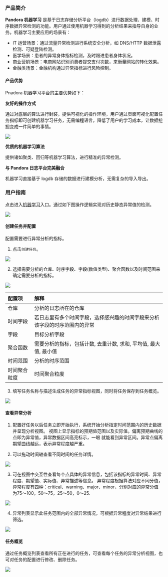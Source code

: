 ### 产品简介

**Pandora 机器学习** 是基于日志存储分析平台（logdb）进行数据处理、建模、时序数据异常检测的功能。用户通过使用机器学习得到的分析结果来指导自身的业务。机器学习主要应用的场景有：

* IT 运营场景：通过流量异常检测进行系统安全分析，如 DNS/HTTP 数据泄露检测、可疑登陆检测。
* 医学场景：患者的异常身体指标检测，及时跟进患者身体状况。
* 商业营销场景：电商网站识别消费者提交支付次数，来衡量网站的转化效果。
* 金融类场景：金融机构通过异常指标进行风险控制。

#### 产品优势

 Pnadora 机器学习平台的主要优势如下：
 
 **友好的操作方式**
 
 通过对底层的算法进行封装，提供可视化的操作环境，用户通过页面可视化配置任务指标即可创建机器学习任务，无需编程语言，降低了用户的学习成本，让数据挖掘变成一件简单的事情。
 
 ![](https://pandora-kibana.qiniu.com/interface.png)
 
 **优质的机器学习算法**
 
 提供诸如聚类、回归等机器学习算法，进行精准的异常检测。
 
 **与 Pandora 日志平台完美融合**
 
 机器学习直接基于 logdb 存储的数据进行建模分析，无需复杂的导入导出。
 
### 用户指南

点击进入[机器学习](https://portal.qiniu.com/pandora/logdb)入口。通过如下图操作逻辑实现对历史静态异常值的检测。

![](https://pandora-kibana.qiniu.com/ml.png)

#### 创建任务并配置

配置需要进行异常分析的指标。

1. 点击`创建任务`。

![](https://pandora-kibana.qiniu.com/create_task1.png)

2. 选择需要分析的仓库、时序字段、字段(数值类型)、聚合函数以及时间范围来确定需要分析的指标。

![](https://pandora-kibana.qiniu.com/create_task.png)

|配置项|解释|
|:--|:--|
|仓库|分析的日志所在的仓库|
|时间字段|若日志里有多个时间字段，选择感兴趣的时间字段来分析该字段的时序范围内的异常|
|字段|目标分析字段|
|聚合函数|需要分析的指标，包括计数, 去重计数, 求和, 平均值, 最大值, 最小值|
|时间范围|分析的时序范围|
|时间聚合粒度|时间聚合粒度|

3. 填写任务名称与描述生成任务的异常指标视图，同时将任务保存到任务概览。

![](https://pandora-kibana.qiniu.com/des_task.png)

#### 查看异常分析

1. 配置好任务以后任务立即开始执行，系统开始分析指定时间范围内的历史数据并呈现分析视图。
   视图上显示指标的预期值范围以及实际值。偏离预期曲线的点即为异常值，异常数据区间高亮标示，一眼      就能看到异常区间。异常点偏离期望曲线越远，表示异常程度越严重。

2. 可以拖动时间轴查看不同时间的任务详情。

![](https://pandora-kibana.qiniu.com/detect.png)

3. 可在视图中交互性查看每个点具体的异常信息，包括该指标的异常时间、异常程度、期望值、实际值、异常描述等信息。
   异常程度根据算法对应不同分值，异常程度有四种：critical、warning、major、minor，分别对应的异常分值为75～100，50～75，25～50，0～25.

![](https://pandora-kibana.qiniu.com/abnormal_detail.png)

4. 异常列表显示此任务范围内的全部异常情况，可根据异常程度对异常结果进行筛选。

![](https://pandora-kibana.qiniu.com/detect_list.png)

#### 任务概览

通过任务概览列表查看所有正在进行的任务，可查看每个任务的异常分析视图，也可对任务的配置进行修改、删除任务。

![](https://pandora-kibana.qiniu.com/task_list.png)







